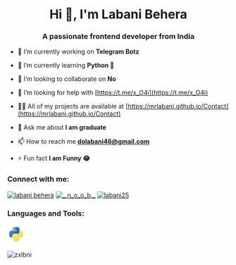 <h1 align="center">Hi 👋, I'm Labani Behera</h1>
<h3 align="center">A passionate frontend developer from India</h3>

- 🔭 I’m currently working on **Telegram Botz**

- 🌱 I’m currently learning **Python 🐍**

- 👯 I’m looking to collaborate on **No**

- 🤝 I’m looking for help with [https://t.me/x_O4i](https://t.me/x_O4i)

- 👨‍💻 All of my projects are available at [https://mrlabani.github.io/Contact](https://mrlabani.github.io/Contact)

- 💬 Ask me about **I am graduate**

- 📫 How to reach me **dolabani46@gmail.com**

- ⚡ Fun fact **I am Funny 😂**

<h3 align="left">Connect with me:</h3>
<p align="left">
<a href="https://fb.com/labani behera" target="blank"><img align="center" src="https://raw.githubusercontent.com/rahuldkjain/github-profile-readme-generator/master/src/images/icons/Social/facebook.svg" alt="labani behera" height="30" width="40" /></a>
<a href="https://instagram.com/_.n_o_o_b._" target="blank"><img align="center" src="https://raw.githubusercontent.com/rahuldkjain/github-profile-readme-generator/master/src/images/icons/Social/instagram.svg" alt="_.n_o_o_b._" height="30" width="40" /></a>
<a href="https://www.youtube.com/c/labani25" target="blank"><img align="center" src="https://raw.githubusercontent.com/rahuldkjain/github-profile-readme-generator/master/src/images/icons/Social/youtube.svg" alt="labani25" height="30" width="40" /></a>
</p>

<h3 align="left">Languages and Tools:</h3>
<p align="left"> <a href="https://www.python.org" target="_blank" rel="noreferrer"> <img src="https://raw.githubusercontent.com/devicons/devicon/master/icons/python/python-original.svg" alt="python" width="40" height="40"/> </a> </p>

<p><img align="center" src="https://github-readme-stats.vercel.app/api/top-langs?username=zxlbni&show_icons=true&locale=en&layout=compact" alt="zxlbni" /></p>
